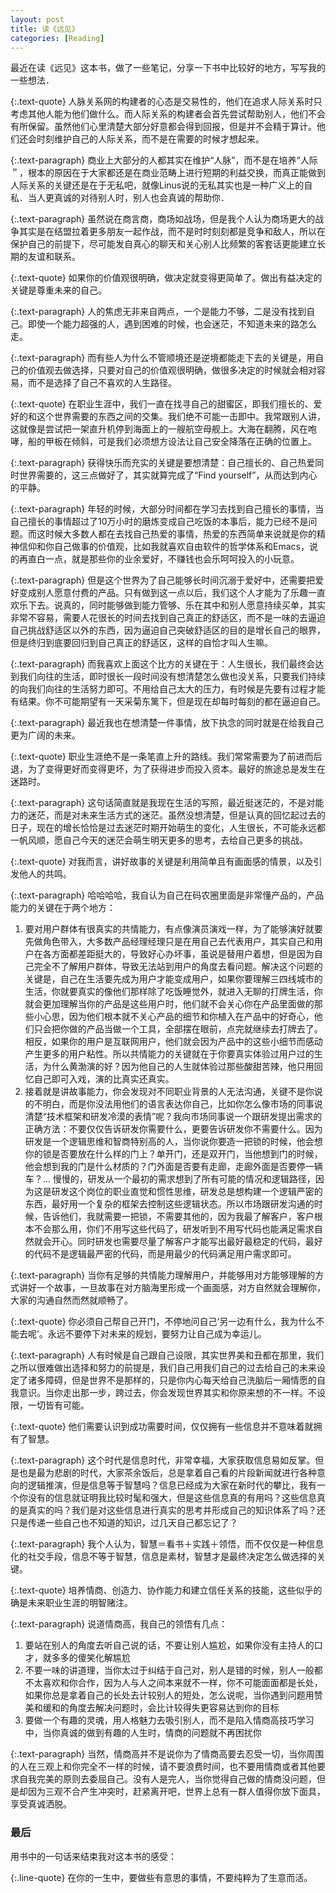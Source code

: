 ```yaml
---
layout: post
title: 读《远见》
categories: [Reading]
---
```


最近在读《远见》这本书，做了一些笔记，分享一下书中比较好的地方，写写我的一些想法．

{:.text-quote}
人脉关系网的构建者的心态是交易性的，他们在追求人际关系时只考虑其他人能为他们做什么。而人际关系的构建者会首先尝试帮助别人，他们不会有所保留。虽然他们心里清楚大部分好意都会得到回报，但是并不会精于算计。他们还会时刻维护自己的人际关系，而不是在需要的时候才想起来。

{:.text-paragraph}
商业上大部分的人都其实在维护“人脉”，而不是在培养“人际＂，根本的原因在于大家都还是在商业范畴上进行短期的利益交换，而真正能做到人际关系的关键还是在于无私吧，就像Linus说的无私其实也是一种广义上的自私．当人更真诚的对待别人时，别人也会真诚的帮助你．

{:.text-paragraph}
虽然说在商言商，商场如战场，但是我个人认为商场更大的战争其实是在结盟拉着更多朋友一起作战，而不是时时刻刻都是竞争和敌人，所以在保护自己的前提下，尽可能发自真心的聊天和关心别人比频繁的客套话更能建立长期的友谊和联系。

{:.text-quote}
如果你的价值观很明确，做决定就变得更简单了。做出有益决定的关键是尊重未来的自己。

{:.text-paragraph}
人的焦虑无非来自两点，一个是能力不够，二是没有找到自己。即使一个能力超强的人，遇到困难的时候，也会迷茫，不知道未来的路怎么走。

{:.text-paragraph}
而有些人为什么不管顺境还是逆境都能走下去的关键是，用自己的价值观去做选择，只要对自己的价值观很明确，做很多决定的时候就会相对容易，而不是选择了自己不喜欢的人生路径。

{:.text-quote}
在职业生涯中，我们一直在找寻自己的甜蜜区，即我们擅长的、爱好的和这个世界需要的东西之间的交集。我们绝不可能一击即中。我常跟别人讲，这就像是尝试把一架直升机停到海面上的一艘航空母舰上。大海在翻腾，风在咆哮，船的甲板在倾斜，可是我们必须想方设法让自己安全降落在正确的位置上。

{:.text-paragraph}
获得快乐而充实的关键是要想清楚：自己擅长的、自己热爱同时世界需要的，这三点做好了，其实就算完成了“Find yourself”，从而达到内心的平静。

{:.text-paragraph}
年轻的时候，大部分时间都在学习去找到自己擅长的事情，当自己擅长的事情超过了10万小时的磨炼变成自己吃饭的本事后，能力已经不是问题。而这时候大多数人都在去找自己热爱的事情，热爱的东西简单来说就是你的精神信仰和你自己做事的价值观，比如我就喜欢自由软件的哲学体系和Emacs，说的再直白一点，就是那些你的业余爱好，不赚钱也会乐呵呵投入的小玩意。

{:.text-paragraph}
但是这个世界为了自己能够长时间沉溺于爱好中，还需要把爱好变成别人愿意付费的产品。只有做到这一点以后，我们这个人才能为了乐趣一直欢乐下去。说真的，同时能够做到能力管够、乐在其中和别人愿意持续买单，其实非常不容易，需要人花很长的时间去找到自己真正的舒适区，而不是一味的去逼迫自己挑战舒适区以外的东西，因为逼迫自己突破舒适区的目的是增长自己的眼界，但是终归到底要回归到自己真正的舒适区，这样的自恰才叫人生嘛。

{:.text-paragraph}
而我喜欢上面这个比方的关键在于：人生很长，我们最终会达到我们向往的生活，即时很长一段时间没有想清楚怎么做也没关系，只要我们持续的向我们向往的生活努力即可。不用给自己太大的压力，有时候是先要有过程才能有结果。你不可能期望有一天采菊东篱下，但是现在却每时每刻的都在逼迫自己。

{:.text-paragraph}
最近我也在想清楚一件事情，放下执念的同时就是在给我自己更为广阔的未来。

{:.text-quote}
职业生涯绝不是一条笔直上升的路线。我们常常需要为了前进而后退，为了变得更好而变得更坏，为了获得进步而投入资本。最好的旅途总是发生在迷路时。

{:.text-paragraph}
这句话简直就是我现在生活的写照，最近挺迷茫的，不是对能力的迷茫，而是对未来生活方式的迷茫。虽然没想清楚，但是认真的回忆起过去的日子，现在的增长恰恰是过去迷茫时期开始萌生的变化，人生很长，不可能永远都一帆风顺，愿自己今天的迷茫会萌生明天更多的思考，去给自己更多的挑战。

{:.text-quote}
对我而言，讲好故事的关键是利用简单且有画面感的情景，以及引发他人的共鸣。

{:.text-paragraph}
哈哈哈哈，我自认为自己在码农圈里面是非常懂产品的，产品能力的关键在于两个地方：
1. 要对用户群体有很真实的共情能力，有点像演员演戏一样，为了能够演好就要先做角色带入，大多数产品经理经理只是在用自己去代表用户，其实自己和用户在各方面都差距挺大的，导致好心办坏事，虽说是替用户着想，但是因为自己完全不了解用户群体，导致无法站到用户的角度去看问题。解决这个问题的关键是，自己在生活要先成为用户才能变成用户，如果你要理解三四线城市的生活，你就要真实的像他们那样除了吃饭睡觉外，就进入无聊的打牌生活，你就会更加理解当你的产品是这些用户时，他们就不会关心你在产品里面做的那些小心思，因为他们根本就不关心产品的细节和你植入在产品中的好奇心，他们只会把你做的产品当做一个工具，全部摆在眼前，点完就继续去打牌去了。相反，如果你的用户是互联网用户，他们就会因为产品中的这些小细节而感动产生更多的用户粘性。所以共情能力的关键就在于你要真实体验过用户过的生活，为什么黄渤演的好？因为他自己的人生就体验过那些酸甜苦辣，他只用回忆自己即可入戏，演的比真实还真实。
2. 接着就是讲故事能力，你会发现对不同职业背景的人无法沟通，关键不是你说的不明白，而是你没法用他们的语言表达你自己，比如你怎么像市场的同事说清楚“技术框架和研发冷漠的表情”呢？我向市场同事说一个跟研发提出需求的正确方法：不要仅仅告诉研发你需要什么，更要告诉研发你不需要什么。因为研发是一个逻辑思维和智商特别高的人，当你说你要造一把锁的时候，他会想你的锁是否要放在什么样的门上？单开门，还是双开门，当他想到门的时候，他会想到我的门是什么材质的？门外面是否要有走廊，走廊外面是否要停一辆车？... 慢慢的，研发从一个最初的需求想到了所有可能的情况和逻辑路径，因为这是研发这个岗位的职业直觉和惯性思维，研发总是想构建一个逻辑严密的东西，最好用一个复杂的框架去控制这些逻辑状态。所以市场跟研发沟通的时候，告诉他们，我就需要一把锁，不需要其他的，因为我最了解客户，客户根本不会那么用，你们不用写这些代码了，研发听到不用写代码也能满足需求自然就会开心。同时研发也需要尽量了解客户才能写出最好最稳定的代码，最好的代码不是逻辑最严密的代码，而是用最少的代码满足用户需求即可。


{:.text-paragraph}
当你有足够的共情能力理解用户，并能够用对方能够理解的方式讲好一个故事，一旦故事在对方脑海里形成一个画面感，对方自然就会理解你，大家的沟通自然而然就顺畅了。

{:.text-quote}
你必须自己帮自己开门，不停地问自己‘另一边有什么，我为什么不能去呢’。永远不要停下对未来的规划，要努力让自己成为幸运儿。

{:.text-paragraph}
人有时候是自己跟自己设限，其实世界美和丑都在那里，我们之所以很难做出选择和努力的前提是，我们自己用我们自己的过去给自己的未来设定了诸多障碍，但是世界不是那样的，只是你内心每天给自己洗脑后一厢情愿的自我意识。当你走出那一步，跨过去，你会发现世界其实和你原来想的不一样。不设限，一切皆有可能。

{:.text-quote}
他们需要认识到成功需要时间，仅仅拥有一些信息并不意味着就拥有了智慧。

{:.text-paragraph}
这个时代是信息时代，非常幸福，大家获取信息易如反掌。但是也是最为悲剧的时代，大家茶余饭后，总是拿着自己看的片段新闻就进行各种意向的逻辑推演，但是信息等于智慧吗？信息已经成为大家在新时代的攀比，我有一个你没有的信息就证明我比较时髦和强大，但是这些信息真的有用吗？这些信息真的是真实的吗？我们是对这些信息进行真实的思考并形成自己的知识体系了吗？还只是传递一些自己也不知道的知识，过几天自己都忘记了？

{:.text-paragraph}
我个人认为，智慧＝看书＋实践＋领悟，而不仅仅是一种信息化的社交手段，信息不等于智慧，信息是素材，智慧才是最终决定怎么做选择的关键。

{:.text-quote}
培养情商、创造力、协作能力和建立信任关系的技能，这些似乎的确是未来职业生涯的明智赌注。

{:.text-paragraph}
说道情商高，我自己的领悟有几点：
1. 要站在别人的角度去听自己说的话，不要让别人尴尬，如果你没有主持人的口才，就多多的傻笑化解尴尬
2. 不要一味的讲道理，当你太过于纠结于自己对，别人是错的时候，别人一般都不太喜欢和你合作，因为人与人之间本来就不一样，你不可能面面都是长处，如果你总是拿着自己的长处去计较别人的短处，怎么说呢，当你遇到问题用赞美和缓和的角度去解决问题时，会比计较得失更容易达到你的目标
3. 要做一个有趣的灵魂，用人格魅力去吸引别人，而不是陷入情商高技巧学习中，当你真诚的做到有趣的人生时，情商的问题就不再困扰你

{:.text-paragraph}
当然，情商高并不是说你为了情商高要去忍受一切，当你周围的人在三观上和你完全不一样的时候，请不要浪费时间，也不要用情商或者其他要求自我完美的原则去委屈自己。没有人是完人，当你觉得自己做的情商没问题，但是却因为三观不合产生冲突时，赶紧离开吧，世界上总有一群人值得你放下面具，享受真诚洒脱。

### 最后
用书中的一句话来结束我对这本书的感受：

{:.line-quote}
在你的一生中，要做些有意思的事情，不要纯粹为了生意而活。
